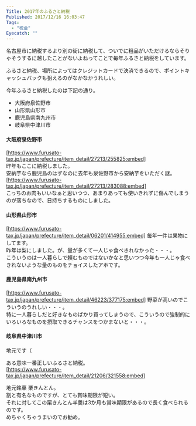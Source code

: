 ```yaml
---
Title: 2017年のふるさと納税
Published: 2017/12/16 16:03:47
Tags:
  - "税金"
Eyecatch: ""
---
```

名古屋市に納税するより別の街に納税して、ついでに粗品がいただけるならそりゃそうするに越したことがないよねってことで毎年ふるさと納税をしています。  

ふるさと納税、場所によってはクレジットカードで決済できるので、ポイントキャッシュバックも狙えるのがなかなかうれしい。  

<!-- more -->

今年ふるさと納税したのは下記の通り。  

* 大阪府泉佐野市
* 山形県山形市
* 鹿児島県南九州市
* 岐阜県中津川市

#### 大阪府泉佐野市

[https://www.furusato-tax.jp/japan/prefecture/item_detail/27213/255825:embed]  
昨年もここに納税しました。  
安納芋なら鹿児島のはずなのに去年も泉佐野市から安納芋をいただく謎。  
[https://www.furusato-tax.jp/japan/prefecture/item_detail/27213/283088:embed]  
こっちのお肉もいいなぁと思いつつ、あまりあっても使いきれずに傷んでしまうのが落ちなので、日持ちするものにしました。  

#### 山形県山形市
[https://www.furusato-tax.jp/japan/prefecture/item_detail/06201/414955:embed]
毎年一件は果物にしてます。  
昨年は梨にしました。が、量が多くて一人じゃ食べきれなかった・・・。  
こういうのは一人暮らしで頼むものではないかなと思いつつ今年も一人じゃ食べきれないような量のものをチョイスしたアホです。  

#### 鹿児島県南九州市
[https://www.furusato-tax.jp/japan/prefecture/item_detail/46223/377175:embed]
野菜が高いのでこういうのうれしい・・・。  
特に一人暮らしだと好きなものばかり買ってしまうので、こういうので強制的にいろいろなものを摂取できるチャンスをつかまないと・・・。  

#### 岐阜県中津川市
地元です（  

ある意味一番正しいふるさと納税。  
[https://www.furusato-tax.jp/japan/prefecture/item_detail/21206/321558:embed]

地元銘菓 栗きんとん。  
割と有名なものですが、とても賞味期限が短い。  
それに対してこの栗きんとん羊羹は3か月も賞味期限があるので長く食べられるのです。  
めちゃくちゃうまいのでお勧め。



